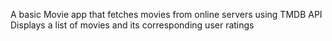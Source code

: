 A basic Movie app that fetches movies from online servers using TMDB API
Displays a list of movies and its corresponding user ratings
